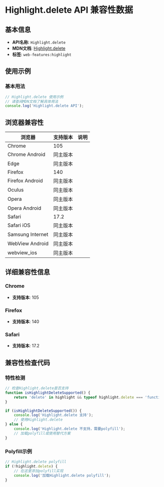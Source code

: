 # Highlight.delete API 兼容性数据

## 基本信息

- **API名称**: `Highlight.delete`
- **MDN文档**: [Highlight.delete](https://developer.mozilla.org/docs/Web/API/Highlight/delete)
- **标签**: `web-features:highlight`

## 使用示例

### 基本用法

```javascript
// Highlight.delete 使用示例
// 请查阅MDN文档了解具体用法
console.log('Highlight.delete API');
```

## 浏览器兼容性

| 浏览器 | 支持版本 | 说明 |
|--------|----------|------|
| Chrome | 105 |  |
| Chrome Android | 同主版本 |  |
| Edge | 同主版本 |  |
| Firefox | 140 |  |
| Firefox Android | 同主版本 |  |
| Oculus | 同主版本 |  |
| Opera | 同主版本 |  |
| Opera Android | 同主版本 |  |
| Safari | 17.2 |  |
| Safari iOS | 同主版本 |  |
| Samsung Internet | 同主版本 |  |
| WebView Android | 同主版本 |  |
| webview_ios | 同主版本 |  |

## 详细兼容性信息

### Chrome

- **支持版本**: 105

### Firefox

- **支持版本**: 140

### Safari

- **支持版本**: 17.2

## 兼容性检查代码

### 特性检测

```javascript
// 检查Highlight.delete是否支持
function isHighlightDeleteSupported() {
    return 'delete' in highlight && typeof highlight.delete === 'function';
}

if (isHighlightDeleteSupported()) {
    console.log('Highlight.delete 支持');
    // 使用Highlight.delete
} else {
    console.log('Highlight.delete 不支持，需要polyfill');
    // 加载polyfill或使用替代方案
}
```

### Polyfill示例

```javascript
// Highlight.delete polyfill
if (!highlight.delete) {
    // 在这里添加polyfill实现
    console.log('加载Highlight.delete polyfill');
}
```

